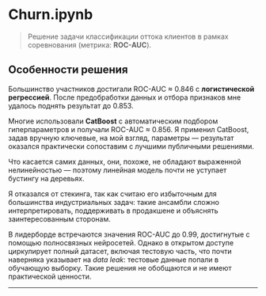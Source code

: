 # Churn.ipynb

> Решение задачи классификации оттока клиентов в рамках соревнования (метрика: **ROC-AUC**).

## Особенности решения

Большинство участников достигали ROC-AUC ≈ 0.846 с **логистической регрессией**. После предобработки данных и отбора признаков мне удалось поднять результат до 0.853.

Многие использовали **CatBoost** с автоматическим подбором гиперпараметров и получали ROC-AUC ≈ 0.856. Я применил CatBoost, задав вручную ключевые, на мой взгляд, параметры — результат оказался практически сопоставим с лучшими публичными решениями.

Что касается самих данных, они, похоже, не обладают выраженной нелинейностью — поэтому линейная модель почти не уступает бустингу на деревьях.

Я отказался от стекинга, так как считаю его избыточным для большинства индустриальных задач: такие ансамбли сложно интерпретировать, поддерживать в продакшене и объяснять заинтересованным сторонам.

В лидерборде встречаются значения ROC-AUC до 0.99, достигнутые с помощью полносвязных нейросетей. Однако в открытом доступе циркулирует полный датасет, включая тестовую часть, что почти наверняка указывает на *data leak*: тестовые данные попали в обучающую выборку. Такие решения не обобщаются и не имеют практической ценности.

---
